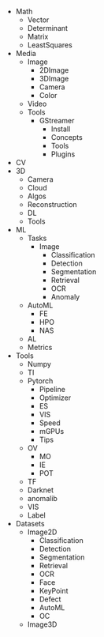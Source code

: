 - Math
  - Vector
  - Determinant
  - Matrix
  - LeastSquares
- Media
  - Image
    - 2DImage
    - 3DImage
    - Camera
    - Color
  - Video
  - Tools
    - GStreamer
      - Install
      - Concepts
      - Tools
      - Plugins
- CV
- 3D
  - Camera
  - Cloud
  - Algos
  - Reconstruction
  - DL
  - Tools
- ML
  - Tasks
    - Image
      - Classification
      - Detection
      - Segmentation
      - Retrieval
      - OCR
      - Anomaly
  - AutoML
    - FE
    - HPO
    - NAS
  - AL
  - Metrics
- Tools 
  - Numpy
  - TI
  - Pytorch
    - Pipeline
    - Optimizer
    - ES
    - VIS
    - Speed
    - mGPUs
    - Tips
  - OV
    - MO
    - IE
    - POT
  - TF
  - Darknet
  - anomalib
  - VIS
  - Label
- Datasets
  - Image2D
    - Classification
    - Detection
    - Segmentation
    - Retrieval
    - OCR
    - Face
    - KeyPoint
    - Defect
    - AutoML
    - OC
  - Image3D

